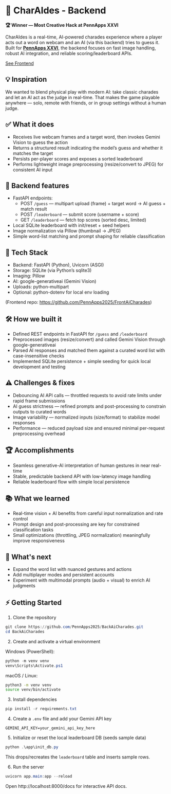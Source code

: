 # 🤖 CharAIdes - Backend

**🏆 Winner — Most Creative Hack at PennApps XXVI**

CharAIdes is a real-time, AI-powered charades experience where a player acts out a word on webcam and an AI (via this backend) tries to guess it. Built for **[PennApps XXVI](https://devpost.com/software/ai-charade)**, the backend focuses on fast image handling, robust AI integration, and reliable scoring/leaderboard APIs.

[See Frontend](https://github.com/PennApps2025/FrontAiCharades)

## 💡 Inspiration
We wanted to blend physical play with modern AI: take classic charades and let an AI act as the judge in real-time. That makes the game playable anywhere — solo, remote with friends, or in group settings without a human judge.

## ✅ What it does
- Receives live webcam frames and a target word, then invokes Gemini Vision to guess the action
- Returns a structured result indicating the model’s guess and whether it matches the target
- Persists per-player scores and exposes a sorted leaderboard
- Performs lightweight image preprocessing (resize/convert to JPEG) for consistent AI input

## 🧩 Backend features
- FastAPI endpoints:
  - POST `/guess` — multipart upload (frame) + target word → AI guess + match result
  - POST `/leaderboard` — submit score (username + score)
  - GET `/leaderboard` — fetch top scores (sorted desc, limited)
- Local SQLite leaderboard with init/reset + seed helpers
- Image normalization via Pillow (thumbnail → JPEG)
- Simple word-list matching and prompt shaping for reliable classification

## 🚀 Tech Stack
- Backend: FastAPI (Python), Uvicorn (ASGI)
- Storage: SQLite (via Python’s sqlite3)
- Imaging: Pillow
- AI: google-generativeai (Gemini Vision)
- Uploads: python-multipart
- Optional: python-dotenv for local env loading

(Frontend repo: https://github.com/PennApps2025/FrontAiCharades)

## 🛠 How we built it
- Defined REST endpoints in FastAPI for `/guess` and `/leaderboard`
- Preprocessed images (resize/convert) and called Gemini Vision through google-generativeai
- Parsed AI responses and matched them against a curated word list with case-insensitive checks
- Implemented SQLite persistence + simple seeding for quick local development and testing

## ⚠️ Challenges & fixes
- Debouncing AI API calls — throttled requests to avoid rate limits under rapid frame submissions
- AI guess strictness — refined prompts and post-processing to constrain outputs to curated words
- Image variability — normalized inputs (size/format) to stabilize model responses
- Performance — reduced payload size and ensured minimal per-request preprocessing overhead

## 🏆 Accomplishments
- Seamless generative-AI interpretation of human gestures in near real-time
- Stable, predictable backend API with low-latency image handling
- Reliable leaderboard flow with simple local persistence

## 📚 What we learned
- Real-time vision + AI benefits from careful input normalization and rate control
- Prompt design and post-processing are key for constrained classification tasks
- Small optimizations (throttling, JPEG normalization) meaningfully improve responsiveness

## 🔭 What's next
- Expand the word list with nuanced gestures and actions
- Add multiplayer modes and persistent accounts
- Experiment with multimodal prompts (audio + visual) to enrich AI judgments

## ⚡ Getting Started

1) Clone the repository
```powershell
git clone https://github.com/PennApps2025/BackAiCharades.git
cd BackAiCharades
```

2) Create and activate a virtual environment

Windows (PowerShell):
```powershell
python -m venv venv
venv\Scripts\Activate.ps1
```

macOS / Linux:
```bash
python3 -m venv venv
source venv/bin/activate
```

3) Install dependencies
```powershell
pip install -r requirements.txt
```

4) Create a `.env` file and add your Gemini API key
```env
GEMINI_API_KEY=your_gemini_api_key_here
```

5) Initialize or reset the local leaderboard DB (seeds sample data)
```powershell
python .\app\init_db.py
```
This drops/recreates the `leaderboard` table and inserts sample rows.

6) Run the server
```powershell
uvicorn app.main:app --reload
```
Open http://localhost:8000/docs for interactive API docs.